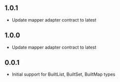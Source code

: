 ## 1.0.1

* Update mapper adapter contract to latest

## 1.0.0

* Update mapper adapter contract to latest

## 0.0.1

* Initial support for BuiltList, BuiltSet, BuiltMap types